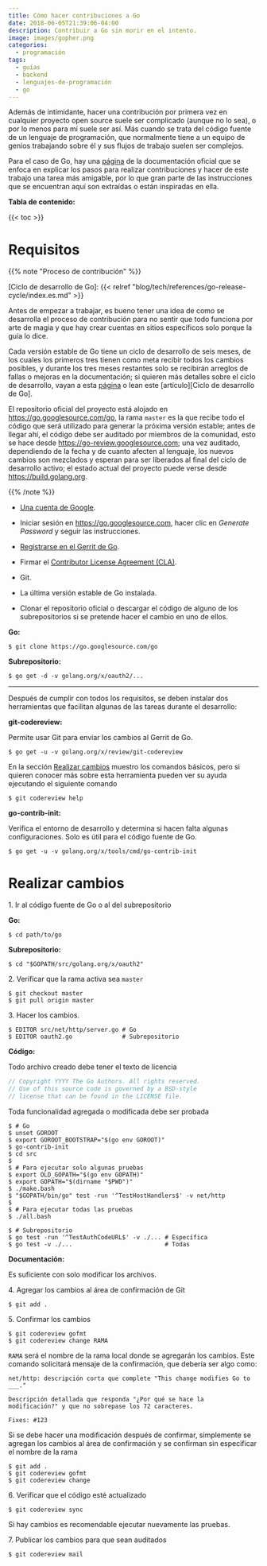 ```yaml
---
title: Cómo hacer contribuciones a Go
date: 2018-06-05T21:39:06-04:00
description: Contribuir a Go sin morir en el intento.
image: images/gopher.png
categories:
  - programación
tags:
  - guías
  - backend
  - lenguajes-de-programación
  - go
---
```


Además de intimidante, hacer una contribución por primera vez en cualquier
proyecto open source suele ser complicado (aunque no lo sea), o por lo menos
para mí suele ser así. Más cuando se trata del código fuente de un lenguaje
de programación, que normalmente tiene a un equipo de genios trabajando sobre
él y sus flujos de trabajo suelen ser complejos.

[Go Contributing]: https://golang.org/doc/contribute.html

Para el caso de Go, hay una [página][Go Contributing] de la documentación
oficial que se enfoca en explicar los pasos para realizar contribuciones y
hacer de este trabajo una tarea más amigable, por lo que gran parte de las
instrucciones que se encuentran aquí son extraídas o están inspiradas en
ella.

**Tabla de contenido:**

{{< toc >}}

# Requisitos

{{% note "Proceso de contribución" %}}

<!--lint disable no-undefined-references no-shortcut-reference-link-->

[Go Release Cycle]: https://github.com/golang/go/wiki/Go-Release-Cycle
[Ciclo de desarrollo de Go]: {{< relref "blog/tech/references/go-release-cycle/index.es.md" >}}

<!--lint enable no-undefined-references no-shortcut-reference-link-->

Antes de empezar a trabajar, es bueno tener una idea de como se desarrolla el
proceso de contribución para no sentir que todo funciona por arte de magia y
que hay crear cuentas en sitios específicos solo porque la guía lo dice.

<!--lint disable no-undefined-references-->

Cada versión estable de Go tiene un ciclo de desarrollo de seis meses, de los
cuales los primeros tres tienen como meta recibir todos los cambios posibles, y
durante los tres meses restantes solo se recibirán arreglos de fallas o
mejoras en la documentación; si quieren más detalles sobre el ciclo de
desarrollo, vayan a esta [página][Go Release Cycle] o lean este
[artículo][Ciclo de desarrollo de Go].

<!--lint enable no-undefined-references-->

El repositorio oficial del proyecto está alojado en
<https://go.googlesource.com/go>, la rama `master` es la que recibe todo el
código que será utilizado para generar la próxima versión estable; antes de
llegar ahí, el código debe ser auditado por miembros de la comunidad, esto se
hace desde <https://go-review.googlesource.com>; una vez auditado, dependiendo
de la fecha y de cuanto afecten al lenguaje, los nuevos cambios son mezclados
y esperan para ser liberados al final del ciclo de desarrollo activo; el estado
actual del proyecto puede verse desde <https://build.golang.org>.

{{% /note %}}

* [Una cuenta de Google](https://www.google.com/accounts/NewAccount).

* Iniciar sesión en <https://go.googlesource.com>, hacer clic en *Generate
  Password* y seguir las instrucciones.

* [Registrarse en el Gerrit de Go](https://go-review.googlesource.com/login/).

* Firmar el [Contributor License Agreement (CLA)](https://developers.google.com/open-source/cla/individual).

* Git.

* La última versión estable de Go instalada.

* Clonar el repositorio oficial o descargar el código de alguno de los
  subrepositorios si se pretende hacer el cambio en uno de ellos.

**Go:**

```shell-session
$ git clone https://go.googlesource.com/go
```

**Subrepositorio:**

```shell-session
$ go get -d -v golang.org/x/oauth2/...
```

---

Después de cumplir con todos los requisitos, se deben instalar dos
herramientas que facilitan algunas de las tareas durante el desarrollo:

**git-codereview:**

Permite usar Git para enviar los cambios al Gerrit de Go.

```shell-session
$ go get -u -v golang.org/x/review/git-codereview
```

En la sección [Realizar cambios](#realizar-cambios) muestro los comandos
básicos, pero si quieren conocer más sobre esta herramienta pueden ver su
ayuda ejecutando el siguiente comando

```shell-session
$ git codereview help
```

**go-contrib-init:**

Verifica el entorno de desarrollo y determina si hacen falta algunas
configuraciones. Solo es útil para el código fuente de Go.

```shell-session
$ go get -u -v golang.org/x/tools/cmd/go-contrib-init
```

# Realizar cambios

1\. Ir al código fuente de Go o al del subrepositorio

**Go:**

```shell-session
$ cd path/to/go
```

**Subrepositorio:**

```shell-session
$ cd "$GOPATH/src/golang.org/x/oauth2"
```

2\. Verificar que la rama activa sea `master`

```shell-session
$ git checkout master
$ git pull origin master
```

3\. Hacer los cambios.

```shell-session
$ EDITOR src/net/http/server.go # Go
$ EDITOR oauth2.go              # Subrepositorio
```

**Código:**

Todo archivo creado debe tener el texto de licencia

```go
// Copyright YYYY The Go Authors. All rights reserved.
// Use of this source code is governed by a BSD-style
// license that can be found in the LICENSE file.
```

Toda funcionalidad agregada o modificada debe ser probada

```shell-session
$ # Go
$ unset GOROOT
$ export GOROOT_BOOTSTRAP="$(go env GOROOT)"
$ go-contrib-init
$ cd src
$
$ # Para ejecutar solo algunas pruebas
$ export OLD_GOPATH="$(go env GOPATH)"
$ export GOPATH="$(dirname "$PWD")"
$ ./make.bash
$ "$GOPATH/bin/go" test -run '^TestHostHandlers$' -v net/http
$
$ # Para ejecutar todas las pruebas
$ ./all.bash

$ # Subrepositorio
$ go test -run '^TestAuthCodeURL$' -v ./... # Específica
$ go test -v ./...                          # Todas
```

**Documentación:**

Es suficiente con solo modificar los archivos.

4\. Agregar los cambios al área de confirmación de Git

```shell-session
$ git add .
```

5\. Confirmar los cambios

```shell-session
$ git codereview gofmt
$ git codereview change RAMA
```

`RAMA` será el nombre de la rama local donde se agregarán los cambios. Este
comando solicitará mensaje de la confirmación, que debería ser algo como:

```
net/http: descripción corta que complete "This change modifies Go to ___."

Descripción detallada que responda "¿Por qué se hace la
modificación?" y que no sobrepase los 72 caracteres.

Fixes: #123
```

Si se debe hacer una modificación después de confirmar, simplemente se
agregan los cambios al área de confirmación y se confirman sin especificar el
nombre de la rama

```shell-session
$ git add .
$ git codereview gofmt
$ git codereview change
```

6\. Verificar que el código esté actualizado

```shell-session
$ git codereview sync
```

Si hay cambios es recomendable ejecutar nuevamente las pruebas.

7\. Publicar los cambios para que sean auditados

```shell-session
$ git codereview mail
```

